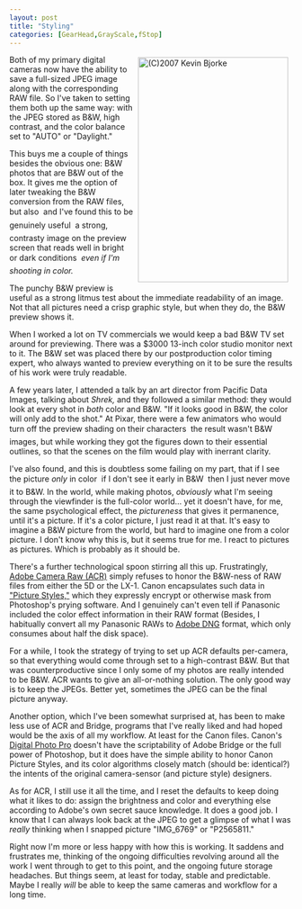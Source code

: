 ```yaml
---
layout: post
title: "Styling"
categories: [GearHead,GrayScale,fStop]
---
```

<img title="(C)2007 Kevin Bjorke" src="http://www.botzilla.com/blog/pix2007/IMG_0597.jpg" width="267" height="400" border="0" align="right" hspace=8 vspace=4/>Both of my primary digital cameras now have the ability to save a full-sized JPEG image along with the corresponding RAW file. So I've taken to setting them both up the same way: with the JPEG stored as B&W, high contrast, and the color balance set to "AUTO" or "Daylight."

This buys me a couple of things besides the obvious one: B&W photos that are B&W out of the box. It gives me the option of later tweaking the B&W conversion from the RAW files, but also &#151; and I've found this to be genuinely useful &#151; a strong, contrasty image on the preview screen that reads well in bright or dark conditions &#151; <i>even if I'm shooting in color.</i>

The punchy B&W preview is useful as a strong litmus test about the immediate readability of an image. Not that all pictures need a crisp graphic style, but when they do, the B&W preview shows it.

When I worked a lot on TV commercials we would keep a bad B&W TV set around for previewing. There was a $3000 13-inch color studio monitor next to it. The B&W set was placed there by our postproduction color timing expert, who always wanted to preview everything on it to be sure the results of his work were truly readable.

A few years later, I attended a talk by an art director from Pacific Data Images, talking about <i>Shrek,</i> and they followed a similar method: they would look at every shot in <i>both</i> color and B&W. "If it looks good in B&W, the color will only add to the shot." At Pixar, there were a few animators who would turn off the preview shading on their characters &#151; the result wasn't B&W images, but while working they got the figures down to their essential outlines, so that the scenes on the film would play with inerrant clarity.

I've also found, and this is doubtless some failing on my part, that if I see the picture <i>only</i> in color &#151; if I don't see it early in B&W &#151; then I just never move it to B&W. In the world, while making photos, <i>obviously</i> what I'm seeing through the viewfinder is the full-color world... yet it doesn't have, for me, the same psychological effect, the <i>pictureness</i> that gives it permanence, until it's a picture. If it's a color picture, I just read it at that. It's easy to imagine a B&W picture from the world, but hard to imagine one from a color picture. I don't know why this is, but it seems true for me. I react to pictures as pictures. Which is probably as it should be.

There's a further technological spoon stirring all this up. Frustratingly, <a href="http://www.adobe.com/products/photoshop/cameraraw.html">Adobe Camera Raw (ACR)</a> simply refuses to honor the B&W-ness of RAW files from either the 5D or the LX-1. Canon encapsulates such data in <a href="http://web.canon.jp/Imaging/picturestyle/index.html">"Picture Styles,"</a> which they expressly encrypt or otherwise mask from Photoshop's prying software. And I genuinely can't even tell if Panasonic included the color effect information in their RAW format (Besides, I habitually convert all my Panasonic RAWs to <a href="http://www.adobe.com/products/dng/">Adobe DNG</a> format, which only consumes about half the disk space).

For a while, I took the strategy of trying to set up ACR defaults per-camera, so that everything would come through set to a high-contrast B&W. But that was counterproductive since I only some of my photos are really intended to be B&W. ACR wants to give an all-or-nothing solution. The only good way is to keep the JPEGs. Better yet, sometimes the JPEG can be the final picture anyway.

Another option, which I've been somewhat surprised at, has been to make less use of ACR and Bridge, programs that I've really liked and had hoped would be the axis of all my workflow. At least for the Canon files. Canon's  <a href="http://photoworkshop.com/canon/dpp2/index.html">Digital Photo Pro</a> doesn't have the scriptability of Adobe Bridge or the full power of Photoshop, but it does have the simple ability to honor Canon Picture Styles, and its color algorithms closely match (should be: identical?) the intents of the original camera-sensor (and picture style) designers.

As for ACR, I still use it all the time, and I reset the defaults to keep doing what it likes to do: assign the brightness and color and everything else according to Adobe's own secret sauce knowledge. It does a good job. I know that I can always look back at the JPEG to get a glimpse of what I was <i>really</i> thinking when I snapped picture "IMG_6769" or "P2565811."

Right now I'm more or less happy with how this is working. It saddens and frustrates me, thinking of the ongoing difficulties revolving around all the work I went through to get to this point, and the ongoing future storage headaches. But things seem, at least for today, stable and predictable. Maybe I really <i>will</i> be able to keep the same cameras and workflow for a long time.


